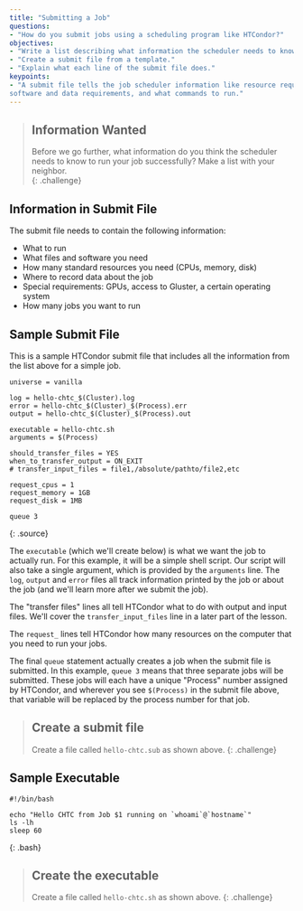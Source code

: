```yaml
---
title: "Submitting a Job"
questions: 
- "How do you submit jobs using a scheduling program like HTCondor?"
objectives:
- "Write a list describing what information the scheduler needs to know."  
- "Create a submit file from a template."
- "Explain what each line of the submit file does."  
keypoints:
- "A submit file tells the job scheduler information like resource requirements, 
software and data requirements, and what commands to run."
---
```


> ## Information Wanted
> 
> Before we go further, what information do you think the scheduler
> needs to know to run your job successfully?  Make a list with your 
> neighbor.  
{: .challenge}

## Information in Submit File

The submit file needs to contain the following information: 

* What to run
* What files and software you need
* How many standard resources you need (CPUs, memory, disk)
* Where to record data about the job
* Special requirements: GPUs, access to Gluster, a certain operating system
* How many jobs you want to run

## Sample Submit File

This is a sample HTCondor submit file that includes all the information 
from the list above for a simple job.  

~~~
universe = vanilla

log = hello-chtc_$(Cluster).log
error = hello-chtc_$(Cluster)_$(Process).err
output = hello-chtc_$(Cluster)_$(Process).out

executable = hello-chtc.sh
arguments = $(Process)

should_transfer_files = YES
when_to_transfer_output = ON_EXIT
# transfer_input_files = file1,/absolute/pathto/file2,etc

request_cpus = 1
request_memory = 1GB
request_disk = 1MB

queue 3
~~~
{: .source}

The `executable` (which we'll create below) is what we want the job to 
actually run.  For this example, it will be a simple shell script.  Our 
script will also take a single argument, which is provided by the `arguments` line. 
The `log`, `output` and `error` files all track information printed by the job or 
about the job (and we'll learn more after we submit the job).  

The "transfer files" lines all tell HTCondor what to do with output and input 
files.  We'll cover the `transfer_input_files` line in a later part of the lesson.  

The `request_` lines tell HTCondor how many resources on the computer that you 
need to run your jobs.  

The final `queue` statement actually creates a job when the submit file is 
submitted.  In this example, `queue 3` means that three separate jobs will be 
submitted.  These jobs will each have a unique "Process" number assigned by 
HTCondor, and wherever you see `$(Process)` in the submit file above, that 
variable will be replaced by the process number for that job.  

> ## Create a submit file
> 
> Create a file called `hello-chtc.sub` as shown above. 
{: .challenge}


## Sample Executable

~~~
#!/bin/bash

echo "Hello CHTC from Job $1 running on `whoami`@`hostname`"
ls -lh
sleep 60
~~~
{: .bash}

> ## Create the executable
> 
> Create a file called `hello-chtc.sh` as shown above. 
{: .challenge}